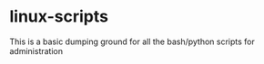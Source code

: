 
# linux-scripts
This is a basic dumping ground for all the bash/python scripts for administration

